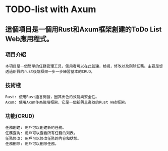 # TODO-list with Axum

## 這個項目是一個用Rust和Axum框架創建的ToDo List Web應用程式。

### 項目介紹
    本項目是一個簡單的任務管理工具，使用者可以在此創建，檢視，修改以及刪除任務。主要是想透過新興的rust後端框架一步一步練習基本的CRUD。

### 技術棧
    Rust: 使用Rust語言開發，因其出色的效能與安全性。
    Axum: 使用Axum作為後端框架，它是一個新興且高效的Rust Web框架。
    
### 功能(CRUD)
    任務創建: 用戶可以創建新的任務。
    任務查詢: 用戶可以查看所有任務的列表。
    任務修改: 用戶可以修改任務的內容和狀態。
    任務刪除: 用戶可以刪除任務。
